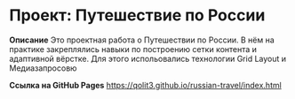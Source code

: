 # Проект: Путешествие по России

**Описание**
Это проектная работа о Путешествии по России.
В нём на практике закреплялись навыки по построению сетки контента и адаптивной вёрстке. Для этого испольовались технологии Grid Layout и Медиазапросовю

**Ссылка на GitHub Pages**
https://qolit3.github.io/russian-travel/index.html
